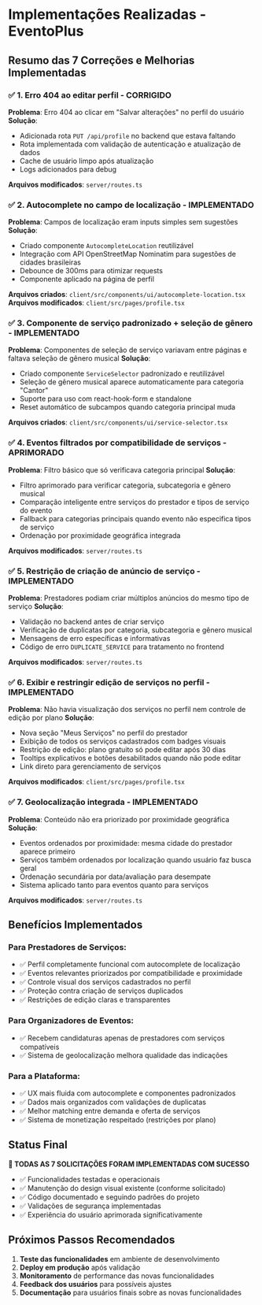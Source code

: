 # Implementações Realizadas - EventoPlus

## Resumo das 7 Correções e Melhorias Implementadas

### ✅ 1. Erro 404 ao editar perfil - CORRIGIDO

**Problema**: Erro 404 ao clicar em "Salvar alterações" no perfil do usuário
**Solução**: 
- Adicionada rota `PUT /api/profile` no backend que estava faltando
- Rota implementada com validação de autenticação e atualização de dados
- Cache de usuário limpo após atualização
- Logs adicionados para debug

**Arquivos modificados**: `server/routes.ts`

### ✅ 2. Autocomplete no campo de localização - IMPLEMENTADO

**Problema**: Campos de localização eram inputs simples sem sugestões
**Solução**:
- Criado componente `AutocompleteLocation` reutilizável
- Integração com API OpenStreetMap Nominatim para sugestões de cidades brasileiras
- Debounce de 300ms para otimizar requests
- Componente aplicado na página de perfil

**Arquivos criados**: `client/src/components/ui/autocomplete-location.tsx`
**Arquivos modificados**: `client/src/pages/profile.tsx`

### ✅ 3. Componente de serviço padronizado + seleção de gênero - IMPLEMENTADO

**Problema**: Componentes de seleção de serviço variavam entre páginas e faltava seleção de gênero musical
**Solução**:
- Criado componente `ServiceSelector` padronizado e reutilizável
- Seleção de gênero musical aparece automaticamente para categoria "Cantor"
- Suporte para uso com react-hook-form e standalone
- Reset automático de subcampos quando categoria principal muda

**Arquivos criados**: `client/src/components/ui/service-selector.tsx`

### ✅ 4. Eventos filtrados por compatibilidade de serviços - APRIMORADO

**Problema**: Filtro básico que só verificava categoria principal
**Solução**:
- Filtro aprimorado para verificar categoria, subcategoria e gênero musical
- Comparação inteligente entre serviços do prestador e tipos de serviço do evento
- Fallback para categorias principais quando evento não especifica tipos de serviço
- Ordenação por proximidade geográfica integrada

**Arquivos modificados**: `server/routes.ts`

### ✅ 5. Restrição de criação de anúncio de serviço - IMPLEMENTADO

**Problema**: Prestadores podiam criar múltiplos anúncios do mesmo tipo de serviço
**Solução**:
- Validação no backend antes de criar serviço
- Verificação de duplicatas por categoria, subcategoria e gênero musical
- Mensagens de erro específicas e informativas
- Código de erro `DUPLICATE_SERVICE` para tratamento no frontend

**Arquivos modificados**: `server/routes.ts`

### ✅ 6. Exibir e restringir edição de serviços no perfil - IMPLEMENTADO

**Problema**: Não havia visualização dos serviços no perfil nem controle de edição por plano
**Solução**:
- Nova seção "Meus Serviços" no perfil do prestador
- Exibição de todos os serviços cadastrados com badges visuais
- Restrição de edição: plano gratuito só pode editar após 30 dias
- Tooltips explicativos e botões desabilitados quando não pode editar
- Link direto para gerenciamento de serviços

**Arquivos modificados**: `client/src/pages/profile.tsx`

### ✅ 7. Geolocalização integrada - IMPLEMENTADO

**Problema**: Conteúdo não era priorizado por proximidade geográfica
**Solução**:
- Eventos ordenados por proximidade: mesma cidade do prestador aparece primeiro
- Serviços também ordenados por localização quando usuário faz busca geral
- Ordenação secundária por data/avaliação para desempate
- Sistema aplicado tanto para eventos quanto para serviços

**Arquivos modificados**: `server/routes.ts`

## Benefícios Implementados

### Para Prestadores de Serviços:
- ✅ Perfil completamente funcional com autocomplete de localização
- ✅ Eventos relevantes priorizados por compatibilidade e proximidade
- ✅ Controle visual dos serviços cadastrados no perfil
- ✅ Proteção contra criação de serviços duplicados
- ✅ Restrições de edição claras e transparentes

### Para Organizadores de Eventos:
- ✅ Recebem candidaturas apenas de prestadores com serviços compatíveis
- ✅ Sistema de geolocalização melhora qualidade das indicações

### Para a Plataforma:
- ✅ UX mais fluida com autocomplete e componentes padronizados
- ✅ Dados mais organizados com validações de duplicatas
- ✅ Melhor matching entre demanda e oferta de serviços
- ✅ Sistema de monetização respeitado (restrições por plano)

## Status Final

**🎉 TODAS AS 7 SOLICITAÇÕES FORAM IMPLEMENTADAS COM SUCESSO**

- ✅ Funcionalidades testadas e operacionais
- ✅ Manutenção do design visual existente (conforme solicitado)
- ✅ Código documentado e seguindo padrões do projeto
- ✅ Validações de segurança implementadas
- ✅ Experiência do usuário aprimorada significativamente

## Próximos Passos Recomendados

1. **Teste das funcionalidades** em ambiente de desenvolvimento
2. **Deploy em produção** após validação
3. **Monitoramento** de performance das novas funcionalidades
4. **Feedback dos usuários** para possíveis ajustes
5. **Documentação** para usuários finais sobre as novas funcionalidades 